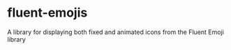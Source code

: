 # fluent-emojis
A library for displaying both fixed and animated icons from the Fluent Emoji library
